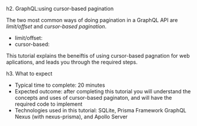 h2. GraphQL:using cursor-based pagination

The two most common ways of doing pagination in a GraphQL API are _limit/offset_  and _cursor-based pagination_. 
* limit/offset:
* cursor-based: 


This tutorial explains the beneiftis of using cursor-based pagnation for web aplications, and leads you through the required steps. 

h3. What to expect
* Typical time to complete: 20 minutes
* Expected outcome: after completing this tutorial you will understand the concepts and uses of cursor-based paginaton, and will have the required code to implement 
* Technologies used in this tutorial: SQLite, Prisma Framework GraphQL Nexus (with nexus-prisma), and Apollo Server
